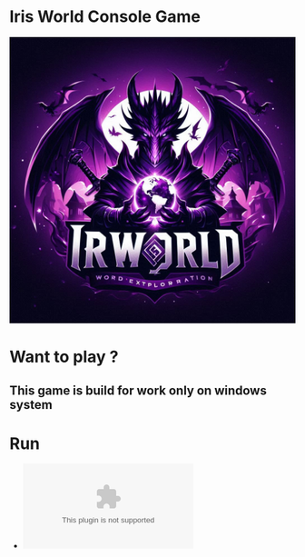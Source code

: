 # Iris World Console Game

![Logo](https://github.com/loveonyou/IrWorld/blob/main/Mock-up/logo.jpeg)

# Want to play ? 

## This game is build for work only on windows system

# Run

- ![Dowload](https://github.com/loveonyou/IrWorld/blob/main/IrWorld.exe)
